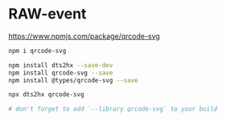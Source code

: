 # RAW-event

https://www.npmjs.com/package/qrcode-svg

```bash
npm i qrcode-svg
```

```bash
npm install dts2hx --save-dev
npm install qrcode-svg --save
npm install @types/qrcode-svg --save

npx dts2hx qrcode-svg

# don't forget to add `--library qrcode-svg` to your build

```

<!--

## small adjustments

```haxe
@:jsRequire("qrcode-svg")
@:native('QRCode')
```

add `@:native('QRCode')`

1. we will use the npm install lib
2. we want to make sure it uses the name `QRCode` and not `QrcodeSvg`

-->
